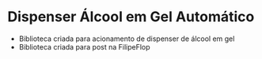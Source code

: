 # Dispenser Álcool em Gel Automático

- Biblioteca criada para acionamento de dispenser de álcool em gel
- Biblioteca criada para post na FilipeFlop
